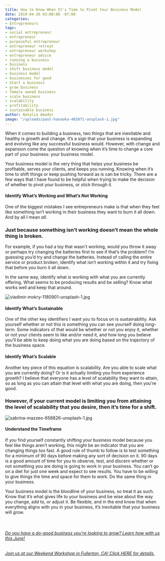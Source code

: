```yaml
---
title: How to Know When It's Time to Pivot Your Business Model
date: 2019-04-26 03:00:00 -07:00
categories:
- Entrepreneurs
tags:
- social entrepreneur
- entrepreneur
- purposeful entrepreneur
- entrepreneur retreat
- entrepreneur workshop
- entrepreneur advice
- running a business
- business
- shift business model
- business model
- businesses for good
- Start a business
- grow business
- female owned business
- scale business
- scalability
- profitability
- sustainable business
author: Natalia Amador
image: "/uploads/paul-hanaoka-483071-unsplash-1.jpg"
---
```


When it comes to building a business, two things that are inevitable and healthy is growth and change. It’s a sign that your business is expanding and evolving like any successful business would. However, with change and expansion come the question of knowing when it’s time to change a core part of your business: your business model.

Your business model is the very thing that helps your business be profitable, serves your clients, and keeps you running. Knowing when it’s time to shift things or keep pushing forward as is can be tricky. There are a few ways that I have found to be helpful when trying to make the decision of whether to pivot your business, or stick through it. 

#### Identify What’s Working and What’s Not Working

One of the biggest mistakes I see entrepreneurs make is that when they feel like something isn’t working in their business they want to burn it all down. And by all I mean _all_. 

### Just because something isn’t working doesn’t mean the whole thing is broken. 

For example, if you had a toy that wasn't working, would you throw it away or perhaps try changing the batteries first to see if that’s the problem? I’m guessing you’d try and change the batteries. Instead of calling the entire service or product broken, identify what isn’t working within it and try fixing that before you burn it all down.

In the same way, identify what _is_ working with what you are currently offering. What seems to be producing results and be selling? Know what works well and keep that around.

![vladimir-mokry-1180901-unsplash-1.jpg](/uploads/vladimir-mokry-1180901-unsplash-1.jpg)

#### Identify What’s Sustainable

One of the other key identifiers I want you to focus on is sustainability. Ask yourself whether or not this is something you can see yourself doing long-term. Some indicators of that would be whether or not you enjoy it, whether or not your clients seem to like and/or need it, and how long you believe you’ll be able to keep doing what you are doing based on the trajectory of the business space.

#### Identify What’s Scalable

Another key piece of this equation is scalability. Are you able to scale what you are currently doing? Or is it actually limiting you from experience growth? I believe that everyone has a level of scalability they want to attain, so as long as you can attain that level with what you are doing, then you're good. 

### However, if your current model is limiting you from attaining the level of scalability that you desire, then it’s time for a shift.

![sabrina-mazzeo-658826-unsplash-1.jpg](/uploads/sabrina-mazzeo-658826-unsplash-1.jpg)

#### Understand the Timeframe

If you find yourself constantly shifting your business model because you feel like things aren’t working, this might be an indicator that you are changing things too fast. A good rule of thumb to follow is to test something for a minimum of 90 days before making any sort of decision on it. 90 days is a good amount of time for you to observe, test, and discern whether or not something you are doing is going to work in your business. You can’t go on a diet for just one week and expect to see results. You have to be willing to give things the time and space for them to work. Do the same thing in your business.

Your business model is the bloodline of your business, so treat it as such. Know that it’s what gives life to your business and be wise about the way you change, add to, or adjust it. Be flexible, and in the end know that when everything aligns with you in your business, it’s inevitable that your business will grow.

<br>

###### [Do you have a do-good business you’re looking to grow? Learn how with us this June!](https://www.universe.com/events/weekend-workshop-tickets-fullerton-WKN270)

###### [Join us at our Weekend Workshop in Fullerton, CA! Click HERE for details.](https://www.universe.com/events/weekend-workshop-tickets-fullerton-WKN270)
<br>